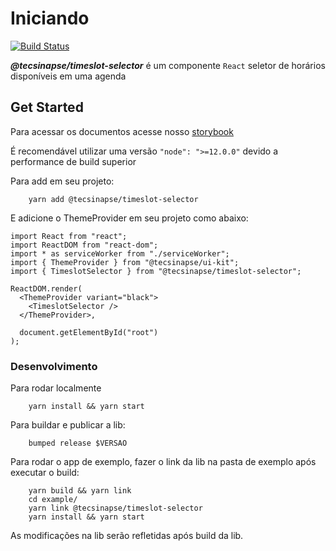 # Iniciando

[![Build Status](https://travis-ci.org/tecsinapse/timeslot-selector.svg?branch=master)](https://travis-ci.org/tecsinapse/timeslot-selector)



***@tecsinapse/timeslot-selector*** é um componente `React` seletor de horários disponíveis em uma agenda

## Get Started

Para acessar os documentos acesse nosso [storybook](https://github.com/tecsinapse/timeslot-selector)

É recomendável utilizar uma versão `"node": ">=12.0.0"` devido a performance de build superior

Para add em seu projeto:
```
    yarn add @tecsinapse/timeslot-selector
```

E adicione o ThemeProvider em seu projeto como abaixo:

```
import React from "react";
import ReactDOM from "react-dom";
import * as serviceWorker from "./serviceWorker";
import { ThemeProvider } from "@tecsinapse/ui-kit";
import { TimeslotSelector } from "@tecsinapse/timeslot-selector";

ReactDOM.render(
  <ThemeProvider variant="black">
    <TimeslotSelector />
  </ThemeProvider>,

  document.getElementById("root")
);
```

### Desenvolvimento

Para rodar localmente
```
    yarn install && yarn start
```

Para buildar e publicar a lib:
```
    bumped release $VERSAO
```

Para rodar o app de exemplo, fazer o link da lib na pasta de exemplo após executar o build:
```
    yarn build && yarn link
    cd example/
    yarn link @tecsinapse/timeslot-selector
    yarn install && yarn start
```

As modificações na lib serão refletidas após build da lib.
